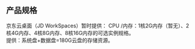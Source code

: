 ## 产品规格
京东云桌面（JD WorkSpaces）暂时提供：
CPU /内存：1核2G内存（暂无）、2核4G内存、4核8G内存、8核16G内存的可选实例规格。<br>
提供：系统盘+数据盘=180G云盘的存储资源。
